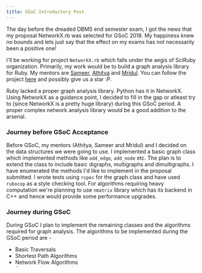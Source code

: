 ```yaml
---
title: GSoC Introductory Post
---
```


The day before the dreaded DBMS end semester exam, I got the news that my proposal NetworkX.rb was selected for GSoC 2018. My happiness knew no bounds and lets just say that the effect on my exams has not necessarily been a positive one!

<!--more-->

I'll be working for project `NetworkX.rb` which falls under the aegis of SciRuby organization. Primarily, my work would be to build a graph analysis library for Ruby. My mentors are [Sameer](https://github.com/v0dro/), [Athitya](https://github.com/athityakumar/) and [Mridul](https://github.com/MridulS). You can follow the project [here](https://github.com/athityakumar/networkx.rb) and possibly give us a star :P.

Ruby lacked a proper graph analysis library. Python has it in NetworkX. Using NetworkX as a guidance point, I decided to fill in the gap or atleast try to (since NetworkX is a pretty huge library) during this GSoC period. A proper complex network analysis library would be a good addition to the arsenal.

### Journey before GSoC Acceptance

Before GSoC, my mentors (Athitya, Sameer and Mridul) and I decided on the data structures we were going to use. I implemented a basic graph class which implemented methods like `add_edge`, `add_node` etc. The plan is to extend the class to include basic digraphs, multigraphs and dimultigraphs. I have enumerated the methods I'd like to implement in the proposal submitted. I wrote tests using `rspec` for the graph class and have used `rubocop` as a style checking tool. For algorithms requiring heavy computation we're planning to use `nmatrix` library which has its backend in C++ and hence would provide some performance upgrades.

### Journey during GSoC

During GSoC I plan to implement the remaining classes and the algorithms required for graph analysis. The algorithms to be implemented during the GSoC period are -

* Basic Traversals
* Shortest Path Algorithms
* Network Flow Algorithms
* Set operations on graphs
* Link Analysis Algorithms such as PageRank and HITS
* Some more auxillary algorithms

For those who want to get into more implementation level details and further details on my weekly plan may check my proposal [here](https://docs.google.com/document/d/1_gUCa1LNPZmkKkqCEXR7eJu-IZ9DiiA-n0kG660hLIE/edit?usp=sharing). The proposal may change during community bonding period as the discussions with my mentors progress.

I'll post the details of my updates weekly and I'm hoping to have an amazing summer working on this project.  
